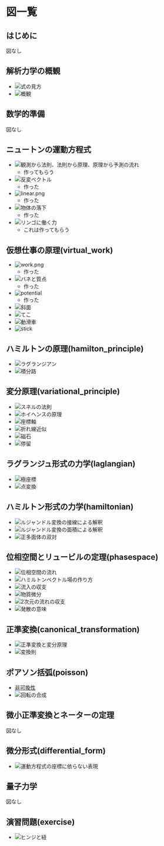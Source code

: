# 図一覧

## はじめに

図なし

## 解析力学の概観

* ![式の見方](overview/fig/table.png)
* ![概観](overview/fig/birds_eye_view.png)

## 数学的準備

図なし

## ニュートンの運動方程式

* ![観測から法則、法則から原理、原理から予測の流れ](newton/fig/principle_law.png)
  * 作ってもらう
* ![反変ベクトル](newton/fig/contravariant_vector.png)
  * 作った
* ![linear.png](newton/fig/linear.png)
  * 作った
* ![物体の落下](newton/fig/fall.png)
  * 作った
* ![リンゴに働く力](newton/fig/apple.png)
  * これは作ってもらう

## 仮想仕事の原理(virtual_work)

* ![work.png](/virtual_work/fig/work.png)
  * 作った
* ![バネと質点](/virtual_work/fig/spring.png)
  * 作った
* ![potential](/virtual_work/fig/potential.png)
  * 作った
* ![斜面](/virtual_work/fig/slope.png)
* ![てこ](/virtual_work/fig/lever.png)
* ![動滑車](/virtual_work/fig/movable_pulley.png)
* ![stick](/virtual_work/fig/stick.png)

## ハミルトンの原理(hamilton_principle)

* ![ラグランジアン](/hamilton_principle/fig/lagrangian.png)
* ![積分路](/hamilton_principle/fig/delta.png)

## 変分原理(variational_principle)

* ![スネルの法則](/variational_principle/fig/snell.png)
* ![ホイヘンスの原理](/variational_principle/fig/huygens.png)
* ![座標軸](/variational_principle/fig/bc_coordinate.png)
* ![折れ線近似](/variational_principle/fig/bc_snell.png)
* ![磁石](/variational_principle/fig/magnet.png)
* ![停留](/variational_principle/fig/stationary.png)

## ラグランジュ形式の力学(laglangian)

* ![極座標](/lagrangian/fig/polar_coordinate.png)
* ![点変換](/lagrangian/fig/point_transformation.png)

## ハミルトン形式の力学(hamiltonian)

* ![ルジャンドル変換の接線による解釈](/hamiltonian/fig/legendre_tangent.png)
* ![ルジャンドル変換の面積による解釈](/hamiltonian/fig/legendre_area.png)
* ![正多面体の双対](/hamiltonian/fig/dual.png)

## 位相空間とリュービルの定理(phasespace)

* ![位相空間の流れ](/phasespace/fig/phasespace.png)
* ![ハミルトンベクトル場の作り方](/phasespace/fig/phaseflow.png)
* ![流入の収支](/phasespace/fig/flow_balance.png)
* ![物質微分](/phasespace/fig/material_derivative.png)
* ![2次元の流れの収支](/phasespace/fig/lagrange2d.png)
* ![発散の意味](/phasespace/fig/divergence.png)

## 正準変換(canonical_transformation)

* ![正準変換と変分原理](/canonical_transformation/fig/generating_function.png)
* ![変換則](/canonical_transformation/fig/transform_diagram.png)

## ポアソン括弧(poisson)

* [非可換性](/poisson/fig/noncommutative.png)
* ![回転の合成](/poisson/fig/composition.png)

## 微小正準変換とネーターの定理

図なし

## 微分形式(differential_form)

* ![運動方程式の座標に依らない表現](/differential_form/fig/differential_form.png)

## 量子力学

図なし

## 演習問題(exercise)

* ![ヒンジと紐](/exercise/fig/triangle.png)
